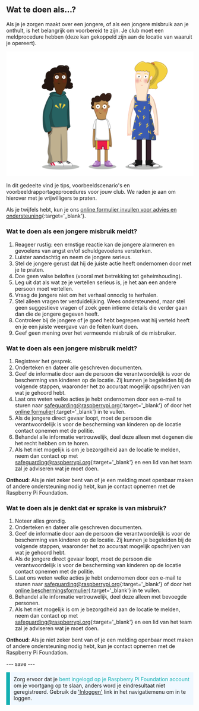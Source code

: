 ## Wat te doen als…?

Als je je zorgen maakt over een jongere, of als een jongere misbruik aan je onthult, is het belangrijk om voorbereid te zijn. Je club moet een meldprocedure hebben (deze kan gekoppeld zijn aan de locatie van waaruit je opereert).

![Drie staande jonge mensen.](images/8-Diverse-Mix-2.png)

In dit gedeelte vind je tips, voorbeeldscenario's en voorbeeldrapportageprocedures voor jouw club. We raden je aan om hierover met je vrijwilligers te praten.

Als je twijfels hebt, kun je ons [online formulier invullen voor advies en ondersteuning](https://form.raspberrypi.org/f/safeguarding-concern-form){:target='_blank'}.

### Wat te doen als een jongere misbruik meldt?

1. Reageer rustig: een ernstige reactie kan de jongere alarmeren en gevoelens van angst en/of schuldgevoelens versterken.
1. Luister aandachtig en neem de jongere serieus.
1. Stel de jongere gerust dat hij de juiste actie heeft ondernomen door met je te praten.
1. Doe geen valse beloftes (vooral met betrekking tot geheimhouding).
1. Leg uit dat als wat ze je vertellen serieus is, je het aan een andere persoon moet vertellen.
1. Vraag de jongere niet om het verhaal onnodig te herhalen.
1. Stel alleen vragen ter verduidelijking. Wees ondersteunend, maar stel geen suggestieve vragen of zoek geen intieme details die verder gaan dan die de jongere gegeven heeft.
1. Controleer bij de jongere of je goed hebt begrepen wat hij verteld heeft en je een juiste weergave van de feiten kunt doen.
1. Geef geen mening over het vermeende misbruik of de misbruiker.

### Wat te doen als een jongere misbruik meldt?

1. Registreer het gesprek.
1. Onderteken en dateer alle geschreven documenten.
1. Geef de informatie door aan de persoon die verantwoordelijk is voor de bescherming van kinderen op de locatie. Zij kunnen je begeleiden bij de volgende stappen, waaronder het zo accuraat mogelijk opschrijven van wat je gehoord hebt.
1. Laat ons weten welke acties je hebt ondernomen door een e-mail te sturen naar [safeguarding@raspberrypi.org](mailto:safeguarding@raspberrypi.org){:target='_blank'} of door het [online formulier](https://form.raspberrypi.org/f/safeguarding-concern-form){:target='_blank'} in te vullen.
1. Als de jongere direct gevaar loopt, moet de persoon die verantwoordelijk is voor de bescherming van kinderen op de locatie contact opnemen met de politie.
1. Behandel alle informatie vertrouwelijk, deel deze alleen met degenen die het recht hebben om te horen.
1. Als het niet mogelijk is om je bezorgdheid aan de locatie te melden, neem dan contact op met [safeguarding@raspberrypi.org](mailto:safeguarding@raspberrypi.org){:target='_blank'} en een lid van het team zal je adviseren wat je moet doen.

**Onthoud**: Als je niet zeker bent van of je een melding moet openbaar maken of andere ondersteuning nodig hebt, kun je contact opnemen met de Raspberry Pi Foundation.

### Wat te doen als je denkt dat er sprake is van misbruik?

1. Noteer alles grondig.
1. Onderteken en dateer alle geschreven documenten.
1. Geef de informatie door aan de persoon die verantwoordelijk is voor de bescherming van kinderen op de locatie. Zij kunnen je begeleiden bij de volgende stappen, waaronder het zo accuraat mogelijk opschrijven van wat je gehoord hebt.
1. Als de jongere direct gevaar loopt, moet de persoon die verantwoordelijk is voor de bescherming van kinderen op de locatie contact opnemen met de politie.
1. Laat ons weten welke acties je hebt ondernomen door een e-mail te sturen naar [safeguarding@raspberrypi.org](mailto:safeguarding@raspberrypi.org){:target='_blank'} of door het [online beschermingsformulier](https://form.raspberrypi.org/f/safeguarding-concern-form){:target='_blank'} in te vullen.
1. Behandel alle informatie vertrouwelijk, deel deze alleen met bevoegde personen.
1. Als het niet mogelijk is om je bezorgdheid aan de locatie te melden, neem dan contact op met [safeguarding@raspberrypi.org](mailto:safeguarding@raspberrypi.org){:target='_blank'} en een lid van het team zal je adviseren wat je moet doen.

**Onthoud**: Als je niet zeker bent van of je een melding openbaar moet maken of andere ondersteuning nodig hebt, kun je contact opnemen met de Raspberry Pi Foundation.

--- save ---

<p style="border-left: solid; border-width:10px; border-color: #0faeb0; background-color: aliceblue; padding: 10px;">
Zorg ervoor dat je <span style="color: #0faeb0">bent ingelogd op je Raspberry Pi Foundation account</span> om je voortgang op te slaan, anders word je eindresultaat niet geregistreerd. Gebruik de <a href="https://my.raspberrypi.org/login">'Inloggen'</a> link in het navigatiemenu om in te loggen.
</p>
